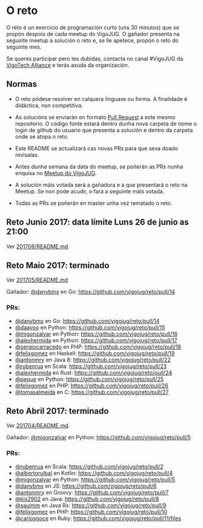 # O reto

O reto é un exercicio de programación curto (uns 30 minutos) que se propón despois de cada meetup do VigoJUG. O gañador presenta na seguinte meetup a solución o reto e, se lle apetece, propón o reto do seguinte mes.

Se queres participar pero tes dubidas, contacta no canal #VigoJUG da [VigoTech Alliance](http://vigotech.org) e terás axuda da organización.

## Normas

- O reto pódese resolver en calquera linguaxe ou forma. A finalidade é didáctica, non competitiva.

- As solucións se enviarán en formato [Pull Request](https://help.github.com/articles/about-pull-requests/) a este mesmo repositorio. O código fonte estará dentro dunha nova carpeta de nome o login de github do usuario que presenta a solución e dentro da carpeta onde se atopa o reto.

- Este README se actualizará cas novas PRs para que sexa doado revisalas.

- Antes dunha semana da data do meetup, se poñerán as PRs nunha enquisa no [Meetup do VigoJUG](https://www.meetup.com/Vigo-JUG/polls/).

- A solución máis votada será a gañadora e a que presentará o reto na Meetup. Se non pode acudir, o fará a seguinte máis votada.

- Todas as PRs se poñerán en master unha vez rematado o reto.

## Reto Junio 2017: data límite Luns 26 de junio as 21:00

Ver [201706/README.md](201706/README.md).

## Reto Maio 2017: terminado

Ver [201705/README.md](201705/README.md)

Gañador: [@danybmx](https://github.com/danybmx) en Go: https://github.com/vigojug/reto/pull/14

### PRs:

- [@danybmx](https://github.com/danybmx) en Go: https://github.com/vigojug/reto/pull/14
- [@daavoo](https://github.com/daavoo) en Python: https://github.com/vigojug/reto/pull/15
- [@migonzalvar](https://github.com/migonzalvar) en Python: https://github.com/vigojug/reto/pull/16
- [@alexhermida](https://github.com/alexhermida) en Python: https://github.com/vigojug/reto/pull/17
- [@sergiocarracedo](https://github.com/sergiocarracedo) en PHP: https://github.com/vigojug/reto/pull/18
- [@felixgomez](https://github.com/felixgomez) en Haskell: https://github.com/vigojug/reto/pull/19
- [@antonmry](https://github.com/antonmry) en Java 8: https://github.com/vigojug/reto/pull/22
- [@rubenrua](https://github.com/rubenrua) en Scala: https://github.com/vigojug/reto/pull/23
- [@alexhermida](https://github.com/alexhermida) en Rust: https://github.com/vigojug/reto/pull/24
- [@peque](https://github.com/Peque) en Python: https://github.com/vigojug/reto/pull/25
- [@felixgomez](https://github.com/felixgomez) en PHP: https://github.com/vigojug/reto/pull/26
- [@tomasalmeida](https://github.com/tomasalmeida) en C: https://github.com/vigojug/reto/pull/27

## Reto Abril 2017: terminado

Ver [201704/README.md](201704/README.md).

Gañador: [@migonzalvar](https://github.com/migonzalvar) en Python: https://github.com/vigojug/reto/pull/5

### PRs:

- [@rubenrua](https://github.com/rubenrua) en Scala: https://github.com/vigojug/reto/pull/2
- [@albertoruibal](https://github.com/albertoruibal) en Kotlin: https://github.com/vigojug/reto/pull/4
- [@migonzalvar](https://github.com/migonzalvar) en Python: https://github.com/vigojug/reto/pull/5
- [@danybmx](https://github.com/danybmx) en JS: https://github.com/vigojug/reto/pull/6
- [@antonmry](https://github.com/antonmry) en Groovy: https://github.com/vigojug/reto/pull/7
- [@kix2902](https://github.com/kix2902) en Java: https://github.com/vigojug/reto/pull/8
- [@saulmm](https://github.com/saulmm) en Java Rx: https://github.com/vigojug/reto/pull/9
- [@felixgomez](https://github.com/felixgomez) en PHP: https://github.com/vigojug/reto/pull/10
- [@carlosgoce](https://github.com/carlosgoce) en Ruby: https://github.com/vigojug/reto/pull/11/files
